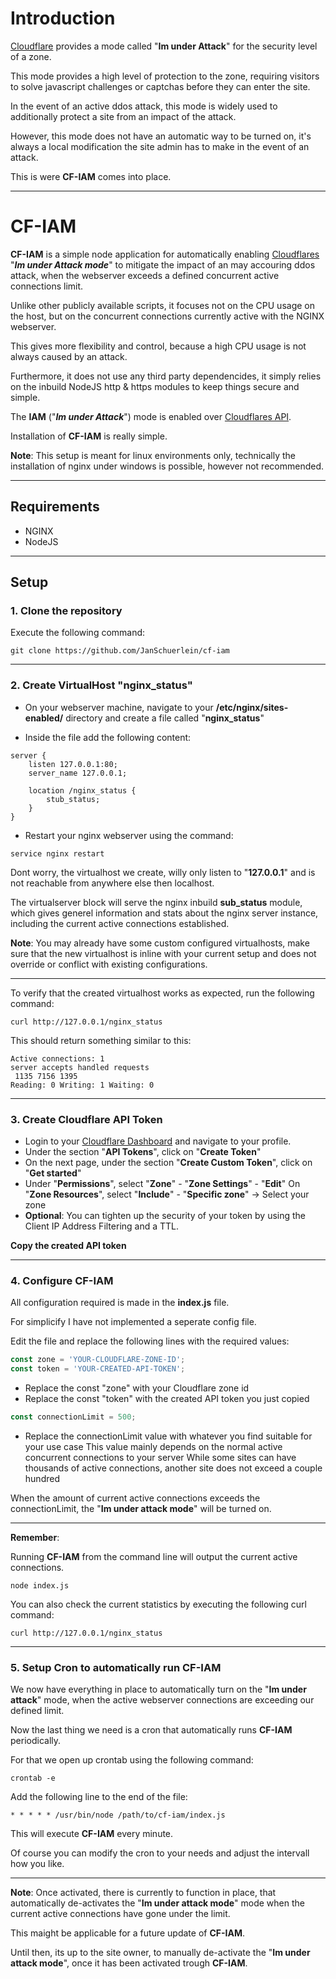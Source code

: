 # Introduction

[Cloudflare](https://cloudflare.com "Cloudflare") provides a mode called "**Im under Attack**" for the security level of a zone.

This mode provides a high level of protection to the zone, requiring visitors to solve javascript challenges or captchas before they can enter the site.

In the event of an active ddos attack, this mode is widely used to additionally protect a site from an impact of the attack.

However, this mode does not have an automatic way to be turned on, it's always a local modification the site admin has to make in the event of an attack.

This is were **CF-IAM** comes into place. 

-------------

# CF-IAM

**CF-IAM** is a simple node application for automatically enabling [Cloudflares](https://cloudflare.com "Cloudflares") "***Im under Attack mode***" to mitigate the impact of an may accouring ddos attack, when the webserver exceeds a defined concurrent active connections limit.

Unlike other publicly available scripts, it focuses not on the CPU usage on the host, but on the concurrent connections currently active with the NGINX webserver.

This gives more flexibility and control, because a high CPU usage is not always caused by an attack.

Furthermore, it does not use any third party dependencides, it simply relies on the inbuild NodeJS http & https modules to keep things secure and simple.

The **IAM** ("***Im under Attack***") mode is enabled over [Cloudflares API](https://api.cloudflare.com/ "Cloudflares API").

Installation of **CF-IAM** is really simple.

**Note**: This setup is meant for linux environments only, technically the installation of nginx under windows is possible, however not recommended.

-------------

## Requirements

- NGINX
- NodeJS

-------------

## Setup

### 1. Clone the repository
Execute the following command:

`git clone https://github.com/JanSchuerlein/cf-iam`

-------------

### 2. Create VirtualHost "nginx_status"

- On your webserver machine, navigate to your **/etc/nginx/sites-enabled/** directory and create a file called "**nginx_status**"

- Inside the file add the following content:

```
server {
    listen 127.0.0.1:80;
    server_name 127.0.0.1;

    location /nginx_status {
        stub_status;
    }
}
```

- Restart your nginx webserver using the command:

`service nginx restart`

Dont worry, the virtualhost we create, willy only listen to "**127.0.0.1**" and is not reachable from anywhere else then localhost. 

The virtualserver block will serve the nginx inbuild **sub_status** module, which gives generel information and stats about the nginx server instance, including the current  active connections established.

**Note**: You may already have some custom configured virtualhosts, make sure that the new virtualhost is inline with your current setup and does not override or conflict with existing configurations.


------------


To verify that the created virtualhost works as expected, run the following command:

`curl http://127.0.0.1/nginx_status`

This should return something similar to this:



    Active connections: 1 
    server accepts handled requests
     1135 7156 1395 
    Reading: 0 Writing: 1 Waiting: 0

------------

### 3. Create Cloudflare API Token

- Login to your [Cloudflare Dashboard](https://dash.cloudflare.com/profile "Cloudflare Dashboard") and navigate to your profile.
- Under the section "**API Tokens**", click on "**Create Token**"
- On the next page, under the section "**Create Custom Token**", click on "**Get started**"
- Under "**Permissions**", select "**Zone**" - "**Zone Settings**" - "**Edit**"
  On "**Zone Resources**", select "**Include**" - "**Specific zone**" -> Select your zone
- **Optional**: You can tighten up the security of your token by using the Client IP Address Filtering and a TTL.

**Copy the created API token**


------------



### 4. Configure CF-IAM

All configuration required is made in the **index.js** file.

For simplicify I have not implemented a seperate config file.

Edit the file and replace the following lines with the required values:

```javascript
const zone = 'YOUR-CLOUDFLARE-ZONE-ID';
const token = 'YOUR-CREATED-API-TOKEN';
```

- Replace the const "zone" with your Cloudflare zone id
- Replace the const "token" with the created API token you just copied

```javascript
const connectionLimit = 500;
```

- Replace the connectionLimit value with whatever you find suitable for your use case
This value mainly depends on the normal active concurrent connections to your server
While some sites can have thousands of active connections, another site does not exceed a couple hundred

When the amount of current active connections exceeds the connectionLimit, the "**Im under attack mode**" will be turned on.


------------



**Remember**: 

Running **CF-IAM** from the command line will output the current active connections.

`node index.js`

You can also check the current statistics by executing the following curl command:

`curl http://127.0.0.1/nginx_status`


------------



### 5. Setup Cron to automatically run CF-IAM

We now have everything in place to automatically turn on the "**Im under attack**" mode, when the active webserver connections are exceeding our defined limit.

Now the last thing we need is a cron that automatically runs **CF-IAM** periodically.

For that we open up crontab using the following command:

`crontab -e`

Add the following line to the end of the file:

`* * * * * /usr/bin/node /path/to/cf-iam/index.js`

This will execute **CF-IAM** every minute.

Of course you can modify the cron to your needs and adjust the intervall how you like.


------------

**Note**: Once activated, there is currently to function in place, that automatically de-activates the "**Im under attack mode**" mode when the current active connections have gone under the limit.

This maight be applicable for a future update of **CF-IAM**.

Until then, its up to the site owner, to manually de-activate the "**Im under attack mode**", once it has been activated trough **CF-IAM**.
